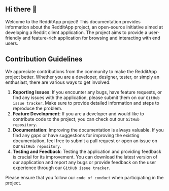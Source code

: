 ## Hi there 👋

Welcome to the RedditApp project! This documentation provides information about the RedditApp project, an open-source initiative aimed at developing a Reddit client application. The project aims to provide a user-friendly and feature-rich application for browsing and interacting with end users.

## Contribution Guidelines

We appreciate contributions from the community to make the RedditApp project better. Whether you are a developer, designer, tester, or simply an enthusiast, there are various ways to get involved:

1. **Reporting Issues**: If you encounter any bugs, have feature requests, or find any issues with the application, please submit them on our `GitHub issue tracker`. Make sure to provide detailed information and steps to reproduce the problem.
2. **Feature Development**: If you are a developer and would like to contribute code to the project, you can check out our `GitHub repository`.
3. **Documentation**: Improving the documentation is always valuable. If you find any gaps or have suggestions for improving the existing documentation, feel free to submit a pull request or open an issue on our `GitHub repository`.
4. **Testing and Feedback**: Testing the application and providing feedback is crucial for its improvement. You can download the latest version of our application and report any bugs or provide feedback on the user experience through our `GitHub issue tracker`.

Please ensure that you follow our `code of conduct` when participating in the project.
